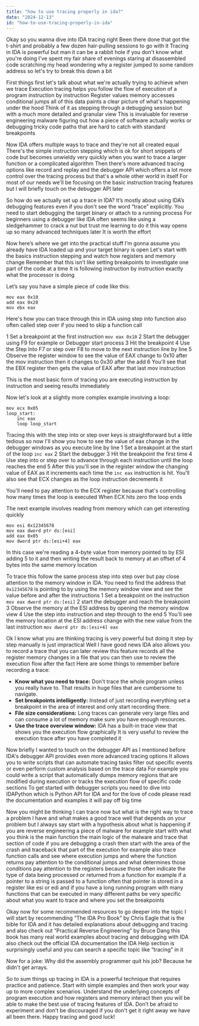 ```yaml
---
title: "how to use tracing properly in ida?"
date: "2024-12-13"
id: "how-to-use-tracing-properly-in-ida"
---
```


Okay so you wanna dive into IDA tracing right Been there done that got the t-shirt and probably a few dozen hair-pulling sessions to go with it Tracing in IDA is powerful but man it can be a rabbit hole if you don't know what you're doing I've spent my fair share of evenings staring at disassembled code scratching my head wondering why a register jumped to some random address so let's try to break this down a bit

First things first let's talk about what we're actually trying to achieve when we trace Execution tracing helps you follow the flow of execution of a program instruction by instruction Register values memory accesses conditional jumps all of this data paints a clear picture of what's happening under the hood Think of it as stepping through a debugging session but with a much more detailed and granular view This is invaluable for reverse engineering malware figuring out how a piece of software actually works or debugging tricky code paths that are hard to catch with standard breakpoints

Now IDA offers multiple ways to trace and they're not all created equal There's the simple instruction stepping which is ok for short snippets of code but becomes unwieldy very quickly when you want to trace a larger function or a complicated algorithm Then there's more advanced tracing options like record and replay and the debugger API which offers a lot more control over the tracing process but that's a whole other world in itself For most of our needs we'll be focusing on the basic instruction tracing features but I will briefly touch on the debugger API later

So how do we actually set up a trace in IDA? It’s mostly about using IDA’s debugging features even if you don't see the word “trace” explicitly. You need to start debugging the target binary or attach to a running process For beginners using a debugger like IDA often seems like using a sledgehammer to crack a nut but trust me learning to do it this way opens up so many advanced techniques later It is worth the effort

Now here’s where we get into the practical stuff I’m gonna assume you already have IDA loaded up and your target binary is open Let's start with the basics instruction stepping and watch how registers and memory change Remember that this isn’t like setting breakpoints to investigate one part of the code at a time It is following instruction by instruction exactly what the processor is doing

Let’s say you have a simple piece of code like this:

```assembly
mov eax 0x10
add eax 0x20
mov ebx eax
```

Here's how you can trace through this in IDA using step into function also often called step over if you need to skip a function call

1 Set a breakpoint at the first instruction `mov eax 0x10`
2 Start the debugger using F9 for example or Debugger start process
3 Hit the breakpoint
4 Use the Step Into F7 or step over F8 to move to the next instruction line by line
5 Observe the register window to see the value of EAX change to 0x10 after the mov instruction then it changes to 0x30 after the add
6 You'll see that the EBX register then gets the value of EAX after that last mov instruction

This is the most basic form of tracing you are executing instruction by instruction and seeing results immediately

Now let's look at a slightly more complex example involving a loop:

```assembly
mov ecx 0x05
loop_start:
    inc eax
    loop loop_start
```

Tracing this with the step into or step over keys is straightforward but a little tedious so now I'll show you how to see the value of eax change in the debugger windows as you execute line by line
1 Set a breakpoint at the start of the loop `inc eax`
2 Start the debugger
3 Hit the breakpoint the first time
4 Use step into or step over to advance through each instruction until the loop reaches the end
5 After this you'll see in the register window the changing value of EAX as it increments each time the `inc eax` instruction is hit. You'll also see that ECX changes as the loop instruction decrements it

You'll need to pay attention to the ECX register because that's controlling how many times the loop is executed When ECX hits zero the loop ends

The next example involves reading from memory which can get interesting quickly

```assembly
mov esi 0x12345678
mov eax dword ptr ds:[esi]
add eax 0x05
mov dword ptr ds:[esi+4] eax
```

In this case we're reading a 4-byte value from memory pointed to by ESI adding 5 to it and then writing the result back to memory at an offset of 4 bytes into the same memory location

To trace this follow the same process step into step over but pay close attention to the memory window in IDA. You need to find the address that `0x12345678` is pointing to by using the memory window view and see the value before and after the instructions
1 Set a breakpoint on the instruction `mov eax dword ptr ds:[esi]`
2 start the debugger and reach the breakpoint
3 Observe the memory at the ESI address by opening the memory window view
4 Use the step into instruction and step through to the end
5 You'll see the memory location at the ESI address change with the new value from the last instruction `mov dword ptr ds:[esi+4] eax`

Ok I know what you are thinking tracing is very powerful but doing it step by step manually is just impractical Well I have good news IDA also allows you to record a trace that you can later review this feature records all the register memory changes in a file that you can then use to review the execution flow after the fact
Here are some things to remember before recording a trace:

*   **Know what you need to trace:** Don't trace the whole program unless you really have to. That results in huge files that are cumbersome to navigate.
*   **Set breakpoints intelligently:** Instead of just recording everything set a breakpoint in the area of interest and only start recording there.
*   **File size considerations:** Long traces can generate very large files and can consume a lot of memory make sure you have enough resources.
*   **Use the trace overview window:** IDA has a built-in trace view that shows you the execution flow graphically It is very useful to review the execution trace after you have completed it

Now briefly I wanted to touch on the debugger API as I mentioned before IDA's debugger API provides even more advanced tracing options It allows you to write scripts that can automate tracing tasks filter out specific events or even perform custom analysis based on the trace data For example you could write a script that automatically dumps memory regions that are modified during execution or tracks the execution flow of specific code sections To get started with debugger scripts you need to dive into IDAPython which is Python API for IDA and for the love of code please read the documentation and examples it will pay off big time

Now you might be thinking I can trace now but what is the right way to trace a problem I have and what makes a good trace well that depends on your problem but I always say start with a hypothesis about what is happening if you are reverse engineering a piece of malware for example start with what you think is the main function the main logic of the malware and trace that section of code if you are debugging a crash then start with the area of the crash and traceback that part of the execution for example also trace function calls and see where execution jumps and where the function returns pay attention to the conditional jumps and what determines those conditions pay attention to the registers because those often indicate the type of data being processed or returned from a function for example if a pointer to a string is passed to a function often that pointer is stored in a register like esi or edi and if you have a long running program with many functions that can be executed in many different paths be very specific about what you want to trace and where you set the breakpoints

Okay now for some recommended resources to go deeper into the topic I will start by recommending “The IDA Pro Book” by Chris Eagle that is the bible for IDA and it has detailed explanations about debugging and tracing and also check out “Practical Reverse Engineering” by Bruce Dang this book has many real world examples about tracing and debugging with IDA also check out the official IDA documentation the IDA Help section is surprisingly useful and you can search a specific topic like “tracing” in it

Now for a joke: Why did the assembly programmer quit his job? Because he didn't get arrays.

So to sum things up tracing in IDA is a powerful technique that requires practice and patience. Start with simple examples and then work your way up to more complex scenarios. Understand the underlying concepts of program execution and how registers and memory interact then you will be able to make the best use of tracing features of IDA. Don’t be afraid to experiment and don’t be discouraged if you don't get it right away we have all been there. Happy tracing and good luck!
